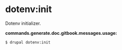 # dotenv:init
Dotenv initializer.

**commands.generate.doc.gitbook.messages.usage:**
```
$ drupal dotenv:init
```
